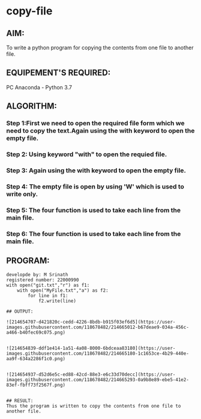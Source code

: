 # copy-file
## AIM:
To write a python program for copying the contents from one file to another file.
## EQUIPEMENT'S REQUIRED: 
PC
Anaconda - Python 3.7
## ALGORITHM: 
### Step 1:First we need to open the required file form which we need to copy the text.Again using the with keyword to open the empty file.

### Step 2: Using keyword "with" to open the requied file.


 
### Step 3: Again using the with keyword to open the empty file.

### Step 4: The empty file is open by using 'W' which is used to write only. 

### Step 5: The four function is used to take each line from the main file.



### Step 6: The four function is used to take each line from the main file.

## PROGRAM:
```
developde by: M Srinath
registered number: 22000990
with open("git.txt","r") as f1:
    with open("MyFile.txt","a") as f2:
        for line in f1:
            f2.write(line)

## OUTPUT:

![214654707-d421820c-cedd-4226-8bdb-b915f03ef6d5](https://user-images.githubusercontent.com/118678482/214665012-b67deae9-034a-456c-a466-b40fec69c075.png)


![214654839-ddf1e414-1a51-4a08-8000-6bdceaa83180](https://user-images.githubusercontent.com/118678482/214665180-1c1653ce-4b29-440e-aa9f-634a2286f1c0.png)


![214654937-d52d6e5c-ed88-42cd-88e3-e6c33d70decc](https://user-images.githubusercontent.com/118678482/214665293-0a9b8e89-ebe5-41e2-83ef-fbff73f2567f.png)


## RESULT:
Thus the program is written to copy the contents from one file to another file.
